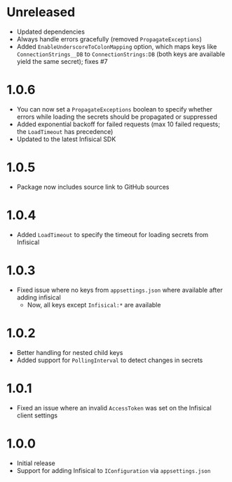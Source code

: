 # Unreleased

- Updated dependencies
- Always handle errors gracefully (removed `PropagateExceptions`)
- Added `EnableUnderscoreToColonMapping` option, which maps keys like `ConnectionStrings__DB` to
  `ConnectionStrings:DB` (both keys are available yield the same secret); fixes #7

# 1.0.6

- You can now set a `PropagateExceptions` boolean to specify whether errors while loading the secrets should be
  propagated or suppressed
- Added exponential backoff for failed requests (max 10 failed requests; the `LoadTimeout` has precedence)
- Updated to the latest Infisical SDK

# 1.0.5

- Package now includes source link to GitHub sources

# 1.0.4

- Added `LoadTimeout` to specify the timeout for loading secrets from Infisical

# 1.0.3

- Fixed issue where no keys from `appsettings.json` where available after adding infisical
    - Now, all keys except `Infisical:*` are available

# 1.0.2

- Better handling for nested child keys
- Added support for `PollingInterval` to detect changes in secrets

# 1.0.1

- Fixed an issue where an invalid `AccessToken` was set on the Infisical client settings

# 1.0.0

- Initial release
- Support for adding Infisical to `IConfiguration` via `appsettings.json`
